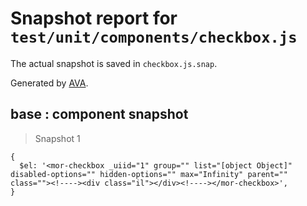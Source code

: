 # Snapshot report for `test/unit/components/checkbox.js`

The actual snapshot is saved in `checkbox.js.snap`.

Generated by [AVA](https://ava.li).

## base : component snapshot

> Snapshot 1

    {
      $el: '<mor-checkbox _uiid="1" group="" list="[object Object]" disabled-options="" hidden-options="" max="Infinity" parent="" class=""><!----><div class="il"></div><!----></mor-checkbox>',
    }
